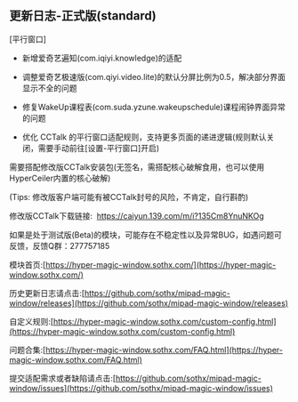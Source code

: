 ## 更新日志-正式版(standard)

[平行窗口]

- 新增爱奇艺遍知(com.iqiyi.knowledge)的适配

- 调整爱奇艺极速版(com.qiyi.video.lite)的默认分屏比例为0.5，解决部分界面显示不全的问题

- 修复WakeUp课程表(com.suda.yzune.wakeupschedule)课程闹钟界面异常的问题

- 优化 CCTalk 的平行窗口适配规则，支持更多页面的递进逻辑(规则默认关闭，需要手动前往[设置-平行窗口]开启)

需要搭配修改版CCTalk安装包(无签名，需搭配核心破解食用，也可以使用HyperCeiler内置的核心破解)

(Tips: 修改版客户端可能有被CCTalk封号的风险，不肯定，自行斟酌)

修改版CCTalk下载链接:  https://caiyun.139.com/m/i?135Cm8YnuNKOg



如果是处于测试版(Beta)的模块，可能存在不稳定性以及异常BUG，如遇问题可反馈，反馈Q群：277757185

模块首页:[https://hyper-magic-window.sothx.com/](https://hyper-magic-window.sothx.com/)

历史更新日志请点击:[https://github.com/sothx/mipad-magic-window/releases](https://github.com/sothx/mipad-magic-window/releases)

自定义规则:[https://hyper-magic-window.sothx.com/custom-config.html](https://hyper-magic-window.sothx.com/custom-config.html)

问题合集:[https://hyper-magic-window.sothx.com/FAQ.html](https://hyper-magic-window.sothx.com/FAQ.html)

提交适配需求或者缺陷请点击:[https://github.com/sothx/mipad-magic-window/issues](https://github.com/sothx/mipad-magic-window/issues)
